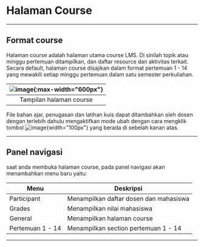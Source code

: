 # Halaman Course

------------------------------------

## Format course

Halaman course adalah halaman utama course LMS. Di sinilah topik atau minggu pertemuan ditampilkan, dan daftar resource dan aktivitas terkait. Secara default, halaman course disajikan dalam format pertemuan 1 - 14 yang mewakili setiap minggu pertemuan dalam satu semester perkuliahan.

|![image](/lms/img/course/course.png){:max-width="600px"}|
| :-------: |
| Tampilan halaman course |

File bahan ajar, penugasan dan latihan kuis dapat ditambahkan oleh dosen dengan terlebih dahulu mengaktifkan mode ubah dengan cara mengklik tombol ![image](/lms/img/course/turn.png){width="100px"} yang berada di sebelah kanan atas. 

--------------------------

## Panel navigasi

saat anda membuka halaman course, pada panel navigasi akan menambahkan menu baru yaitu:

| Menu | Deskripsi |
| ------- | ------- |
| Participant | Menampilkan daftar dosen dan mahasiswa |
| Grades | Menampilkan nilai mahasiswa |
| General | Menampilkan halaman course |
| Pertemuan 1 - 14 | Menampilkan section pertemuan 1 - 14 |

------------------------
